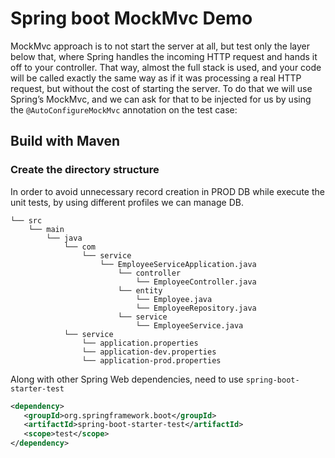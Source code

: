 # Spring boot MockMvc Demo

MockMvc approach is to not start the server at all, but test only the layer below that, where Spring handles the incoming HTTP request and hands it off to your controller. That way, almost the full stack is used, and your code will be called exactly the same way as if it was processing a real HTTP request, but without the cost of starting the server. To do that we will use Spring’s MockMvc, and we can ask for that to be injected for us by using the ```@AutoConfigureMockMvc``` annotation on the test case:

## Build with Maven

### Create the directory structure

In order to avoid unnecessary record creation in PROD DB while execute the unit tests, by using different profiles we can manage DB. 

```
└── src
    └── main
        └── java
            └── com
                └── service
                    └── EmployeeServiceApplication.java
                        └── controller
                            └── EmployeeController.java
                        └── entity
                            └── Employee.java
                            └── EmployeeRepository.java
                        └── service
                            └── EmployeeService.java
            └── service
                └── application.properties
                └── application-dev.properties
                └── application-prod.properties

```
Along with other Spring Web dependencies, need to use ```spring-boot-starter-test```

```xml
<dependency>
   <groupId>org.springframework.boot</groupId>
   <artifactId>spring-boot-starter-test</artifactId>
   <scope>test</scope>
</dependency>
```
